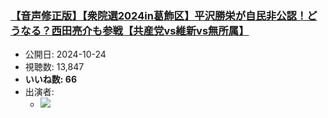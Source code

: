### [【音声修正版】【衆院選2024in葛飾区】平沢勝栄が自民非公認！どうなる？西田亮介も参戦【共産党vs維新vs無所属】](https://www.youtube.com/watch?v=kYUaQvDia-4)
-   公開日: 2024-10-24
-   視聴数: 13,847
-   **いいね数: 66**
-   出演者: 
    - [![](https://img.youtube.com/vi/kYUaQvDia-4/hqdefault.jpg)](https://www.youtube.com/watch?v=kYUaQvDia-4)
